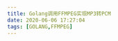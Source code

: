 ```yaml
---
title: Golang调用FFMPEG实现MP3转PCM
date: 2020-06-06 17:27:04
tags: [GOLANG,FFMPEG]
---
```


<script src="https://gist.github.com/kaiiak/4e5f058f4289153a525a54fbc43e756a.js"></script>
